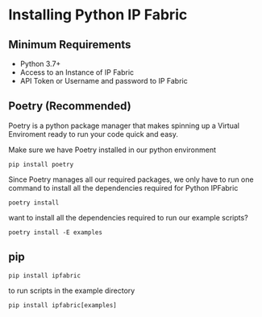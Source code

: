 # Installing Python IP Fabric

## Minimum Requirements

* Python 3.7+
* Access to an Instance of IP Fabric
* API Token or Username and password to IP Fabric

## Poetry (Recommended)

Poetry is a python package manager that makes spinning up a Virtual Enviroment ready to run your code quick and easy.

Make sure we have Poetry installed in our python environment
```shell
pip install poetry 
```
Since Poetry manages all our required packages, we only have to run one command to install all the dependencies required for Python IPFabric
```shell
poetry install  
```

want to install all the dependencies required to run our example scripts? 
```shell
poetry install -E examples
```

## pip

```shell
pip install ipfabric
```

to run scripts in the example directory
```shell
pip install ipfabric[examples]
```

